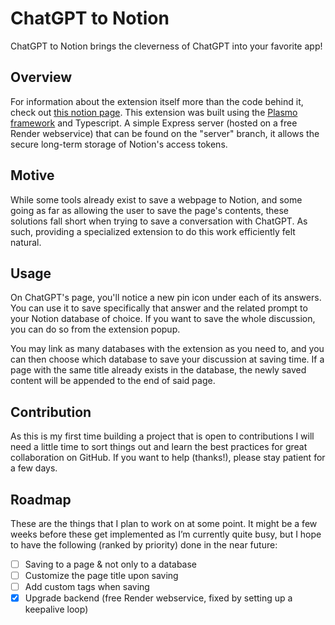 # ChatGPT to Notion
ChatGPT to Notion brings the cleverness of ChatGPT into your favorite app!

## Overview
For information about the extension itself more than the code behind it, check out [this notion page](https://theo-lartigau.notion.site/theo-lartigau/ChatGPT-to-Notion-af29d9538dca4493a15bb4ed0fde7f91). This extension was built using the [Plasmo framework](https://www.plasmo.com/) and Typescript. A simple Express server (hosted on a free Render webservice) that can be found on the "server" branch, it allows the secure long-term storage of Notion's access tokens.

## Motive
While some tools already exist to save a webpage to Notion, and some going as far as allowing the user to save the page's contents, these solutions fall short when trying to save a conversation with ChatGPT. As such, providing a specialized extension to do this work efficiently felt natural.

## Usage
On ChatGPT's page, you'll notice a new pin icon under each of its answers. You can use it to save specifically that answer and the related prompt to your Notion database of choice. If you want to save the whole discussion, you can do so from the extension popup.

You may link as many databases with the extension as you need to, and you can then choose which database to save your discussion at saving time. If a page with the same title already exists in the database, the newly saved content will be appended to the end of said page.

## Contribution
As this is my first time building a project that is open to contributions I will need a little time to sort things out and learn the best practices for great collaboration on GitHub. If you want to help (thanks!), please stay patient for a few days.

## Roadmap
These are the things that I plan to work on at some point. It might be a few weeks before these get implemented as I’m currently quite busy, but I hope to have the following (ranked by priority) done in the near future:

- [ ]  Saving to a page & not only to a database
- [ ]  Customize the page title upon saving
- [ ]  Add custom tags when saving
- [x]  Upgrade backend (free Render webservice, fixed by setting up a keepalive loop)
